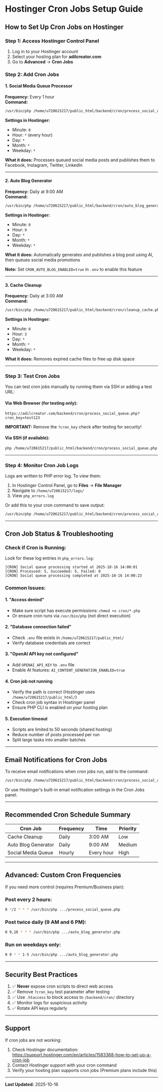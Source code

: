 # Hostinger Cron Jobs Setup Guide

## How to Set Up Cron Jobs on Hostinger

### Step 1: Access Hostinger Control Panel
1. Log in to your Hostinger account
2. Select your hosting plan for **adilcreator.com**
3. Go to **Advanced** → **Cron Jobs**

### Step 2: Add Cron Jobs

#### 1. Social Media Queue Processor
**Frequency:** Every 1 hour  
**Command:**
```bash
/usr/bin/php /home/u720615217/public_html/backend/cron/process_social_queue.php
```

**Settings in Hostinger:**
- Minute: `0`
- Hour: `*` (every hour)
- Day: `*`
- Month: `*`
- Weekday: `*`

**What it does:** Processes queued social media posts and publishes them to Facebook, Instagram, Twitter, LinkedIn

---

#### 2. Auto Blog Generator  
**Frequency:** Daily at 9:00 AM  
**Command:**
```bash
/usr/bin/php /home/u720615217/public_html/backend/cron/auto_blog_generator.php
```

**Settings in Hostinger:**
- Minute: `0`
- Hour: `9`
- Day: `*`
- Month: `*`
- Weekday: `*`

**What it does:** Automatically generates and publishes a blog post using AI, then queues social media promotions

**Note:** Set `CRON_AUTO_BLOG_ENABLED=true` in `.env` to enable this feature

---

#### 3. Cache Cleanup
**Frequency:** Daily at 3:00 AM  
**Command:**
```bash
/usr/bin/php /home/u720615217/public_html/backend/cron/cleanup_cache.php
```

**Settings in Hostinger:**
- Minute: `0`
- Hour: `3`
- Day: `*`
- Month: `*`
- Weekday: `*`

**What it does:** Removes expired cache files to free up disk space

---

### Step 3: Test Cron Jobs

You can test cron jobs manually by running them via SSH or adding a test URL:

#### Via Web Browser (for testing only):
```
https://adilcreator.com/backend/cron/process_social_queue.php?cron_key=test123
```

**IMPORTANT:** Remove the `?cron_key` check after testing for security!

#### Via SSH (if available):
```bash
php /home/u720615217/public_html/backend/cron/process_social_queue.php
```

---

### Step 4: Monitor Cron Job Logs

Logs are written to PHP error log. To view them:

1. In Hostinger Control Panel, go to **Files** → **File Manager**
2. Navigate to `/home/u720615217/logs/`
3. View `php_errors.log`

Or add this to your cron command to save output:
```bash
/usr/bin/php /home/u720615217/public_html/backend/cron/process_social_queue.php >> /home/u720615217/logs/cron_social.log 2>&1
```

---

## Cron Job Status & Troubleshooting

### Check if Cron is Running:
Look for these log entries in `php_errors.log`:
```
[CRON] Social queue processing started at 2025-10-16 14:00:01
[CRON] Processed: 5, Succeeded: 5, Failed: 0
[CRON] Social queue processing completed at 2025-10-16 14:00:23
```

### Common Issues:

#### 1. "Access denied"
- Make sure script has execute permissions: `chmod +x cron/*.php`
- Or ensure cron runs via `/usr/bin/php` (not direct execution)

#### 2. "Database connection failed"
- Check `.env` file exists in `/home/u720615217/public_html/`
- Verify database credentials are correct

#### 3. "OpenAI API key not configured"
- Add `OPENAI_API_KEY` to `.env` file
- Enable AI features: `AI_CONTENT_GENERATION_ENABLED=true`

#### 4. Cron job not running
- Verify the path is correct (Hostinger uses `/home/u720615217/public_html/`)
- Check cron job syntax in Hostinger panel
- Ensure PHP CLI is enabled on your hosting plan

#### 5. Execution timeout
- Scripts are limited to 50 seconds (shared hosting)
- Reduce number of posts processed per run
- Split large tasks into smaller batches

---

## Email Notifications for Cron Jobs

To receive email notifications when cron jobs run, add to the command:
```bash
/usr/bin/php /home/u720615217/public_html/backend/cron/process_social_queue.php | mail -s "Social Queue Cron" admin@adilcreator.com
```

Or use Hostinger's built-in email notification settings in the Cron Jobs panel.

---

## Recommended Cron Schedule Summary

| Cron Job | Frequency | Time | Priority |
|----------|-----------|------|----------|
| Cache Cleanup | Daily | 3:00 AM | Low |
| Auto Blog Generator | Daily | 9:00 AM | Medium |
| Social Media Queue | Hourly | Every hour | High |

---

## Advanced: Custom Cron Frequencies

If you need more control (requires Premium/Business plan):

### Post every 2 hours:
```bash
0 */2 * * * /usr/bin/php .../process_social_queue.php
```

### Post twice daily (9 AM and 6 PM):
```bash
0 9,18 * * * /usr/bin/php .../auto_blog_generator.php
```

### Run on weekdays only:
```bash
0 9 * * 1-5 /usr/bin/php .../auto_blog_generator.php
```

---

## Security Best Practices

1. ✅ **Never** expose cron scripts to direct web access
2. ✅ Remove `?cron_key` test parameter after testing
3. ✅ Use `.htaccess` to block access to `/backend/cron/` directory
4. ✅ Monitor logs for suspicious activity
5. ✅ Rotate API keys regularly

---

## Support

If cron jobs are not working:
1. Check Hostinger documentation: https://support.hostinger.com/en/articles/1583368-how-to-set-up-a-cron-job
2. Contact Hostinger support with your cron command
3. Verify your hosting plan supports cron jobs (Premium plans include this)

---

**Last Updated:** 2025-10-16
